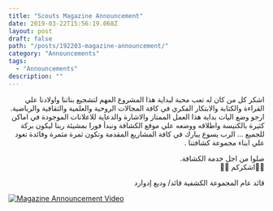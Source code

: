 ```yaml
---
title: "Scouts Magazine Announcement"
date: 2019-03-22T15:56:19.068Z
layout: post
draft: false
path: "/posts/192203-magazine-announcement/"
category: "Announcements"
tags:
  - "Announcements"
description: ""
---
```

<div dir="rtl">
اشكر  كل من كان له تعب محبة لبداية هذا المشروع المهم لتشجيع بناتنا واولادنا علي القراءة والكتابة والابتكار الفكري في كافة المجالات الروحية والعلمية والثقافية والرياضية. 
ارجو وضع اليات بداية هذا العمل الممتاز والاشارة والدعاية للاعلانات الموجودة في اماكن كثيرة بالكنيسة واطلاقه ووضعه علي موقع الكشافة ونبدأ فورا بمشيئة ربنا ليكون بركة للجميع ... الرب يسوع يبارك في كافة المشاريع المقدمة وتكون ثمرة مثمرة  وفائدة تعود علي ابناء مجموعة كشافتنا .

 صلوا من اجل خدمة الكشافة.          
🙏🏻اشكركم 🙏🏻

قائد عام المجموعة الكشفية
قائد/ وديع إدوارد
</div>


<a href="https://www.youtube.com/watch?feature=player_embedded&v=v2nnD1QLVWE" target="_blank"><img src="https://img.youtube.com/vi/v2nnD1QLVWE/0.jpg" alt="Magazine Announcement Video"/></a>
